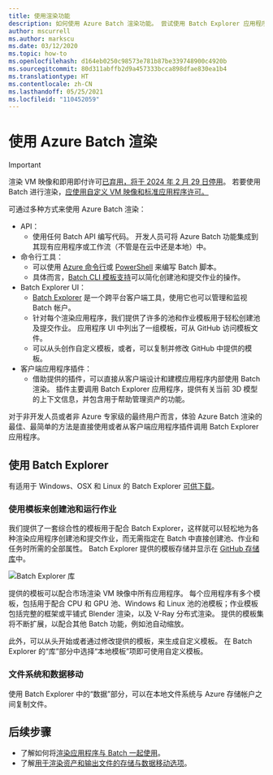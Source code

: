 ```yaml
---
title: 使用渲染功能
description: 如何使用 Azure Batch 渲染功能。 尝试使用 Batch Explorer 应用程序，可以直接使用，也可以从客户端应用程序插件调用。
author: mscurrell
ms.author: markscu
ms.date: 03/12/2020
ms.topic: how-to
ms.openlocfilehash: d164eb0250c98573e781b87be339748900c4920b
ms.sourcegitcommit: 80d311abffb2d9a457333bcca898dfae830ea1b4
ms.translationtype: HT
ms.contentlocale: zh-CN
ms.lasthandoff: 05/25/2021
ms.locfileid: "110452059"
---
```

# <a name="using-azure-batch-rendering"></a>使用 Azure Batch 渲染

> [!IMPORTANT]
> 渲染 VM 映像和即用即付许可[已弃用，将于 2024 年 2 月 29 日停用](https://azure.microsoft.com/updates/azure-batch-rendering-vm-images-licensing-will-be-retired-on-29-february-2024/)。 若要使用 Batch 进行渲染，[应使用自定义 VM 映像和标准应用程序许可。](batch-rendering-functionality.md#batch-pools-using-custom-vm-images-and-standard-application-licensing)

可通过多种方式来使用 Azure Batch 渲染：

* API：
  * 使用任何 Batch API 编写代码。  开发人员可将 Azure Batch 功能集成到其现有应用程序或工作流（不管是在云中还是本地）中。
* 命令行工具：
  * 可以使用 [Azure 命令行](/cli/azure/)或 [PowerShell](/powershell/azure/) 来编写 Batch 脚本。
  * 具体而言，[Batch CLI 模板支持](./batch-cli-templates.md)可以简化创建池和提交作业的操作。
* Batch Explorer UI：
  * [Batch Explorer](https://github.com/Azure/BatchLabs) 是一个跨平台客户端工具，使用它也可以管理和监视 Batch 帐户。
  * 针对每个渲染应用程序，我们提供了许多的池和作业模板用于轻松创建池及提交作业。  应用程序 UI 中列出了一组模板，可从 GitHub 访问模板文件。
  * 可以从头创作自定义模板，或者，可以复制并修改 GitHub 中提供的模板。
* 客户端应用程序插件：
  * 借助提供的插件，可以直接从客户端设计和建模应用程序内部使用 Batch 渲染。  插件主要调用 Batch Explorer 应用程序，提供有关当前 3D 模型的上下文信息，并包含用于帮助管理资产的功能。

对于非开发人员或者非 Azure 专家级的最终用户而言，体验 Azure Batch 渲染的最佳、最简单的方法是直接使用或者从客户端应用程序插件调用 Batch Explorer 应用程序。

## <a name="using-batch-explorer"></a>使用 Batch Explorer

有适用于 Windows、OSX 和 Linux 的 Batch Explorer [可供下载](https://azure.github.io/BatchExplorer/)。

### <a name="using-templates-to-create-pools-and-run-jobs"></a>使用模板来创建池和运行作业

我们提供了一套综合性的模板用于配合 Batch Explorer，这样就可以轻松地为各种渲染应用程序创建池和提交作业，而无需指定在 Batch 中直接创建池、作业和任务时所需的全部属性。  Batch Explorer 提供的模板存储并显示在 [GitHub 存储库](https://github.com/Azure/BatchExplorer-data/tree/master/ncj)中。

![Batch Explorer 库](./media/batch-rendering-using/batch-explorer-gallery.png)

提供的模板可以配合市场渲染 VM 映像中所有应用程序。  每个应用程序有多个模板，包括用于配合 CPU 和 GPU 池、Windows 和 Linux 池的池模板；作业模板包括完整的框架或平铺式 Blender 渲染，以及 V-Ray 分布式渲染。 提供的模板集将不断扩展，以配合其他 Batch 功能，例如池自动缩放。

此外，可以从头开始或者通过修改提供的模板，来生成自定义模板。 在 Batch Explorer 的“库”部分中选择“本地模板”项即可使用自定义模板。

### <a name="file-system-and-data-movement"></a>文件系统和数据移动

使用 Batch Explorer 中的“数据”部分，可以在本地文件系统与 Azure 存储帐户之间复制文件。

## <a name="next-steps"></a>后续步骤

* 了解如何将[渲染应用程序与 Batch 一起使用](batch-rendering-applications.md)。
* 了解[用于渲染资产和输出文件的存储与数据移动选项](batch-rendering-storage-data-movement.md)。
